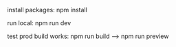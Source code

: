 install packages: 
  npm install
  
run local: 
  npm run dev

test prod build works: 
  npm run build --> npm run preview
